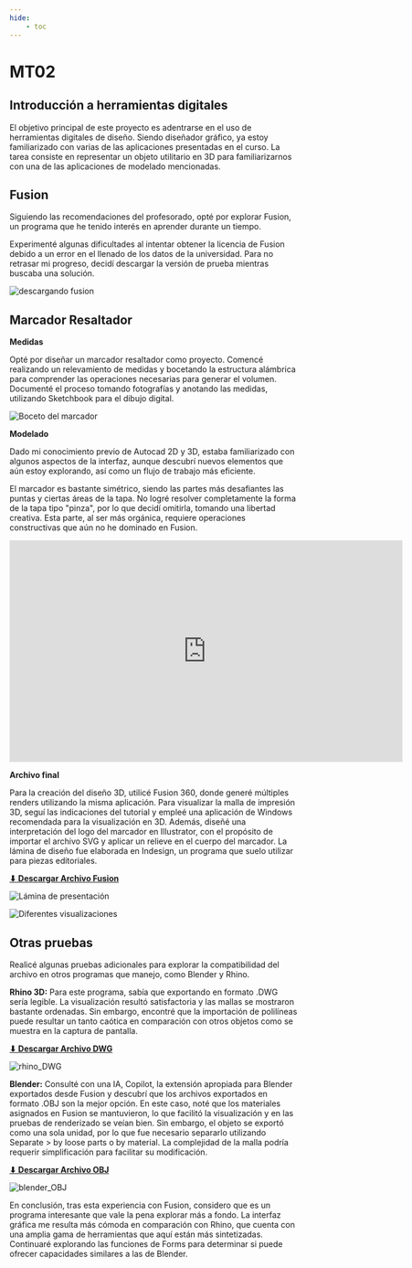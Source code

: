 ```yaml
---
hide:
    - toc
---
```


# MT02
## Introducción a herramientas digitales 

El objetivo principal de este proyecto es adentrarse en el uso de herramientas digitales de diseño. Siendo diseñador gráfico, ya estoy familiarizado con varias de las aplicaciones presentadas en el curso. La tarea consiste en representar un objeto utilitario en 3D para familiarizarnos con una de las aplicaciones de modelado mencionadas.

## Fusion

Siguiendo las recomendaciones del profesorado, opté por explorar Fusion, un programa que he tenido interés en aprender durante un tiempo.

Experimenté algunas dificultades al intentar obtener la licencia de Fusion debido a un error en el llenado de los datos de la universidad. Para no retrasar mi progreso, decidí descargar la versión de prueba mientras buscaba una solución.

![descargando fusion](../images/MT02/img_01_descargando_fusion.png)


## Marcador Resaltador

**Medidas**

Opté por diseñar un marcador resaltador como proyecto. Comencé realizando un relevamiento de medidas y bocetando la estructura alámbrica para comprender las operaciones necesarias para generar el volumen. Documenté el proceso tomando fotografías y anotando las medidas, utilizando Sketchbook para el dibujo digital.

![Boceto del marcador](../images/MT02/sketch_forma.png)

**Modelado**

Dado mi conocimiento previo de Autocad 2D y 3D, estaba familiarizado con algunos aspectos de la interfaz, aunque descubrí nuevos elementos que aún estoy explorando, así como un flujo de trabajo más eficiente.

El marcador es bastante simétrico, siendo las partes más desafiantes las puntas y ciertas áreas de la tapa. No logré resolver completamente la forma de la tapa tipo "pinza", por lo que decidí omitirla, tomando una libertad creativa. Esta parte, al ser más orgánica, requiere operaciones constructivas que aún no he dominado en Fusion.

<iframe width="688" height="388" src="https://www.youtube.com/embed/W6RaErqNkJg?si=tgT8gxMX4xvKeDqX" title="YouTube video player" frameborder="0" allow="accelerometer; autoplay; clipboard-write; encrypted-media; gyroscope; picture-in-picture; web-share" referrerpolicy="strict-origin-when-cross-origin" allowfullscreen></iframe>


**Archivo final**

Para la creación del diseño 3D, utilicé Fusion 360, donde generé múltiples renders utilizando la misma aplicación. Para visualizar la malla de impresión 3D, seguí las indicaciones del tutorial y empleé una aplicación de Windows recomendada para la visualización en 3D. Además, diseñé una interpretación del logo del marcador en Illustrator, con el propósito de importar el archivo SVG y aplicar un relieve en el cuerpo del marcador. La lámina de diseño fue elaborada en Indesign, un programa que suelo utilizar para piezas editoriales.

 **[ ⬇︎ Descargar Archivo Fusion](../Descargas/Edgardo_Saracho_MT02_modelo3D.f3d)**

![Lámina de presentación](../images/MT02/edgardo_saracho_MT02_lamina.png)

![Diferentes visualizaciones](../images/MT02/diferentes_visualizaciones.png)


## Otras pruebas

Realicé algunas pruebas adicionales para explorar la compatibilidad del archivo en otros programas que manejo, como Blender y Rhino.

**Rhino 3D:**
 Para este programa, sabía que exportando en formato .DWG sería legible. La visualización resultó satisfactoria y las mallas se mostraron bastante ordenadas. Sin embargo, encontré que la importación de polilíneas puede resultar un tanto caótica en comparación con otros objetos como se muestra en la captura de pantalla.

**[⬇︎ Descargar Archivo DWG](../Descargas/Edgardo_saracho_DWG_rhino.dwg)**

 ![rhino_DWG](../images/MT02/rhino_DWG.png)

**Blender:** 
Consulté con una IA, Copilot, la extensión apropiada para Blender exportados desde Fusion y descubrí que los archivos exportados en formato .OBJ son la mejor opción. En este caso, noté que los materiales asignados en Fusion se mantuvieron, lo que facilitó la visualización y en las pruebas de renderizado se veían bien. Sin embargo, el objeto se exportó como una sola unidad, por lo que fue necesario separarlo utilizando Separate > by loose parts o by material. La complejidad de la malla podría requerir simplificación para facilitar su modificación.

**[⬇︎ Descargar Archivo OBJ](../Descargas/Edgardo_saracho_OBJ_blender.obj)**

 ![blender_OBJ](../images/MT02/blender_OBJ.png)

En conclusión, tras esta experiencia con Fusion, considero que es un programa interesante que vale la pena explorar más a fondo. La interfaz gráfica me resulta más cómoda en comparación con Rhino, que cuenta con una amplia gama de herramientas que aquí están más sintetizadas. Continuaré explorando las funciones de Forms para determinar si puede ofrecer capacidades similares a las de Blender.
